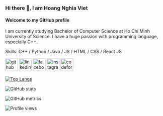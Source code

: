### Hi there 👋, I am Hoang Nghia Viet
#### Welcome to my GitHub profile
I am currently studying Bachelor of Computer Science at Ho Chi Minh University of Science. I have a huge passion with programming language, especially C++. 

Skills: C++ / Python / Java / JS / HTML / CSS / React JS



[<img src='https://cdn.jsdelivr.net/npm/simple-icons@3.0.1/icons/github.svg' alt='github' height='40'>](https://github.com/hoangnghiaviet)  [<img src='https://cdn.jsdelivr.net/npm/simple-icons@3.0.1/icons/linkedin.svg' alt='linkedin' height='40'>](https://www.linkedin.com/in/viet-hoang-10a820213/)  [<img src='https://cdn.jsdelivr.net/npm/simple-icons@3.0.1/icons/facebook.svg' alt='facebook' height='40'>](https://www.facebook.com/lurosaninme)  [<img src='https://cdn.jsdelivr.net/npm/simple-icons@3.0.1/icons/instagram.svg' alt='instagram' height='40'>](https://www.instagram.com/con.tho.anco/)  [<img src='https://cdn.jsdelivr.net/npm/simple-icons@3.0.1/icons/codeforces.svg' alt='codeforces' height='40'>](https://codeforces.com/profile/hoangnghiaviet2003)  

[![Top Langs](https://github-readme-stats.vercel.app/api/top-langs/?username=hoangnghiaviet)](https://github.com/anuraghazra/github-readme-stats)

![GitHub stats](https://github-readme-stats.vercel.app/api?username=hoangnghiaviet&show_icons=true&count_private=true)  

![GitHub metrics](https://metrics.lecoq.io/hoangnghiaviet)  

![Profile views](https://gpvc.arturio.dev/hoangnghiaviet)  
